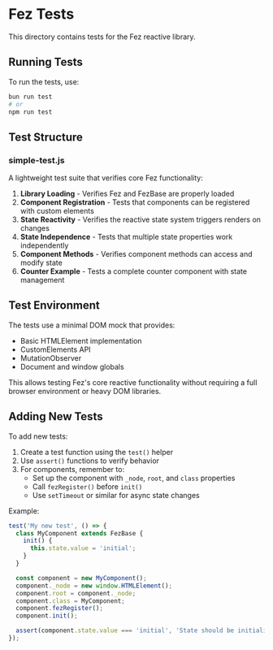# Fez Tests

This directory contains tests for the Fez reactive library.

## Running Tests

To run the tests, use:

```bash
bun run test
# or
npm run test
```

## Test Structure

### simple-test.js
A lightweight test suite that verifies core Fez functionality:

1. **Library Loading** - Verifies Fez and FezBase are properly loaded
2. **Component Registration** - Tests that components can be registered with custom elements
3. **State Reactivity** - Verifies the reactive state system triggers renders on changes
4. **State Independence** - Tests that multiple state properties work independently
5. **Component Methods** - Verifies component methods can access and modify state
6. **Counter Example** - Tests a complete counter component with state management

## Test Environment

The tests use a minimal DOM mock that provides:
- Basic HTMLElement implementation
- CustomElements API
- MutationObserver
- Document and window globals

This allows testing Fez's core reactive functionality without requiring a full browser environment or heavy DOM libraries.

## Adding New Tests

To add new tests:

1. Create a test function using the `test()` helper
2. Use `assert()` functions to verify behavior
3. For components, remember to:
   - Set up the component with `_node`, `root`, and `class` properties
   - Call `fezRegister()` before `init()`
   - Use `setTimeout` or similar for async state changes

Example:
```javascript
test('My new test', () => {
  class MyComponent extends FezBase {
    init() {
      this.state.value = 'initial';
    }
  }

  const component = new MyComponent();
  component._node = new window.HTMLElement();
  component.root = component._node;
  component.class = MyComponent;
  component.fezRegister();
  component.init();

  assert(component.state.value === 'initial', 'State should be initialized');
});
```
